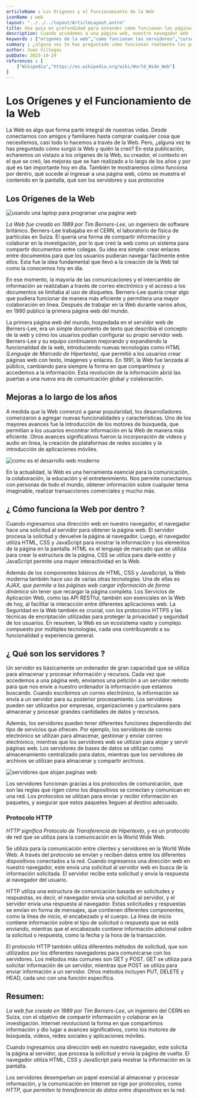 ```yaml
---
articleName : Los Orígenes y el Funcionamiento de la Web
iconName : web
layout: "../../../layout/ArticleLayout.astro"
title: Una guía en profundidad para entender cómo funcionan las páginas web | ILoveJS
description: Cuando accedemos a una página web, nuestro navegador web (por ejemplo, Chrome, Firefox o Safari) se conecta al servidor alojado en la dirección de la página que estamos intentando acceder y solicita la descarga del documento HTML, CSS y JavaScript. Una vez que el servidor recibe esta petición, envía el documento completo al navegador. El navegador entonces analiza el documento y lo representa visualmente en la pantalla del usuario.
keywords : ["origenes de la web","como funcionan los servidores","curso de desarrollo web","quien creo la web","protocolos de transferencia","javascript","codigo web","desarrollo web","programacion web","historia de la web","html","css","javascript","funcionamiento de la web","como funciona internet"]
summary : ¿alguna vez te has preguntado cómo funcionan realmente las páginas web? En este articulo te hablaré sobre el funcionamiento de las páginas web y sus orígenes.
author: Juan Villegas
pubDate: 2023-10-29
references : [
    ["Wikipedia","https://es.wikipedia.org/wiki/World_Wide_Web"]
]
---
```


# Los Orígenes y el Funcionamiento de la Web

La Web es algo que forma parte integral de nuestras vidas. Desde conectarnos con amigos y familiares hasta comprar cualquier cosa que necesitemos, casi todo lo hacemos a través de la Web. Pero, ¿alguna vez te has preguntado cómo surgió la Web y quién la creó? En esta publicación, echaremos un vistazo a los orígenes de la Web, su creador, el contexto en el que se creó, las mejoras que se han realizado a lo largo de los años y por qué es tan importante hoy en día. También te mostraremos cómo funciona por dentro, qué sucede al ingresar a una página web, cómo se muestra el contenido en la pantalla, qué son los servidores y sus protocolos

## Los Orígenes de la Web

![usando una laptop para programar una pagina web](https://images.pexels.com/photos/5483077/pexels-photo-5483077.jpeg?auto=compress&cs=tinysrgb&w=1260&h=750&dpr=2)

*La Web fue creada en 1989 por Tim Berners-Lee*, un ingeniero de software británico. Berners-Lee trabajaba en el CERN, el laboratorio de física de partículas en Suiza. Él quería una forma de compartir información y colaborar en la investigación, por lo que creó la web como un sistema para compartir documentos entre colegas. Su idea era simple: crear enlaces entre documentos para que los usuarios pudieran navegar fácilmente entre ellos. Esta fue la idea fundamental que llevó a la creación de la Web tal como la conocemos hoy en día.


En ese momento, la mayoría de las comunicaciones y el intercambio de información se realizaban a través de correo electrónico y el acceso a los documentos se limitaba al uso de disquetes. Berners-Lee quería crear algo que pudiera funcionar de manera más eficiente y permitiera una mayor colaboración en línea. Después de trabajar en la Web durante varios años, en 1990 publicó la primera página web del mundo.

La primera página web del mundo, hospedada en el servidor web de Berners-Lee, era un simple documento de texto que describía el concepto de la web y cómo los usuarios podían configurar su propio servidor web. Berners-Lee y su equipo continuaron mejorando y expandiendo la funcionalidad de la web, introduciendo nuevas tecnologías como *HTML (Lenguaje de Marcado de Hipertexto)*, que permitió a los usuarios crear páginas web con texto, imágenes y enlaces. En 1991, la Web fue lanzada al público, cambiando para siempre la forma en que compartimos y accedemos a la información. Esta revolución de la información abrió las puertas a una nueva era de comunicación global y colaboración.

## Mejoras a lo largo de los años

A medida que la Web comenzó a ganar popularidad, los desarrolladores comenzaron a agregar nuevas funcionalidades y características. Uno de los mayores avances fue la introducción de los motores de búsqueda, que permitían a los usuarios encontrar información en la Web de manera más eficiente. Otros avances significativos fueron la incorporación de videos y audio en línea, la creación de plataformas de redes sociales y la introducción de aplicaciones móviles.

![como es el desarrollo web moderno](https://images.pexels.com/photos/577585/pexels-photo-577585.jpeg?auto=compress&cs=tinysrgb&w=1260&h=750&dpr=2)

En la actualidad, la Web es una herramienta esencial para la comunicación, la colaboración, la educación y el entretenimiento. Nos permite conectarnos con personas de todo el mundo, obtener información sobre cualquier tema imaginable, realizar transacciones comerciales y mucho más.

## ¿ Cómo funciona la Web por dentro ?

Cuando ingresamos una dirección web en nuestro navegador, el navegador hace una solicitud al servidor para obtener la página web. El servidor procesa la solicitud y devuelve la página al navegador. Luego, el navegador utiliza HTML, CSS y JavaScript para mostrar la información y los elementos de la página en la pantalla. HTML es el lenguaje de marcado que se utiliza para crear la estructura de la página, CSS se utiliza para darle estilo y JavaScript permite una mayor interactividad en la Web.

Además de los componentes básicos de HTML, CSS y JavaScript, la Web moderna también hace uso de varias otras tecnologías. Una de ellas es *AJAX, que permite a las páginas web cargar información de forma dinámica* sin tener que recargar la página completa. Los Servicios de Aplicación Web, como las API RESTful, también son esenciales en la Web de hoy, al facilitar la interacción entre diferentes aplicaciones web. La Seguridad en la Web también es crucial, con los protocolos HTTPS y las técnicas de encriptación utilizadas para proteger la privacidad y seguridad de los usuarios. En resumen, la Web es un ecosistema vasto y complejo compuesto por múltiples tecnologías, cada una contribuyendo a su funcionalidad y experiencia general.

## ¿ Qué son los servidores ?

Un servidor es básicamente un ordenador de gran capacidad que se utiliza para almacenar y procesar información y recursos. Cada vez que accedemos a una página web, enviamos una petición a un servidor remoto para que nos envíe a nuestro ordenador la información que estamos buscando. Cuando escribimos un correo electrónico, la información se envía a un servidor para su posterior procesamiento. Los servidores pueden ser utilizados por empresas, organizaciones y particulares para almacenar y procesar grandes cantidades de datos y recursos.

Además, los servidores pueden tener diferentes funciones dependiendo del tipo de servicios que ofrecen. Por ejemplo, los servidores de correo electrónico se utilizan para almacenar, gestionar y enviar correo electrónico, mientras que los servidores web se utilizan para alojar y servir páginas web. Los servidores de bases de datos se utilizan como almacenamiento centralizado para datos, mientras que los servidores de archivos se utilizan para almacenar y compartir archivos.

![servidores que alojan paginas web](https://images.pexels.com/photos/325229/pexels-photo-325229.jpeg?auto=compress&cs=tinysrgb&w=1260&h=750&dpr=2)

Los servidores funcionan gracias a los protocolos de comunicación, que son las reglas que rigen cómo los dispositivos se conectan y comunican en una red. Los protocolos se utilizan para enviar y recibir información en paquetes, y asegurar que estos paquetes lleguen al destino adecuado.

### Protocolo HTTP

*HTTP significa Protocolo de Transferencia de Hipertexto*, y es un protocolo de red que se utiliza para la comunicación en la World Wide Web.

Se utiliza para la comunicación entre clientes y servidores en la World Wide Web. A través del protocolo se envían y reciben datos entre los diferentes dispositivos conectados a la red. Cuando ingresamos una dirección web en nuestro navegador, este envía una solicitud al servidor web en busca de la información solicitada. El servidor recibe esta solicitud y envía la respuesta al navegador del usuario.

HTTP utiliza una estructura de comunicación basada en solicitudes y respuestas, es decir, el navegador envía una solicitud al servidor, y el servidor envía una respuesta al navegador. Estas solicitudes y respuestas se envían en forma de mensajes, que contienen diferentes componentes, como la línea de inicio, el encabezado y el cuerpo. La línea de inicio contiene información sobre el tipo de solicitud o respuesta que se está enviando, mientras que el encabezado contiene información adicional sobre la solicitud o respuesta, como la fecha y la hora de la transacción.

El protocolo HTTP también utiliza diferentes métodos de solicitud, que son utilizados por los diferentes navegadores para comunicarse con los servidores. Los métodos más comunes son GET y POST. GET se utiliza para solicitar información de un servidor, mientras que POST se utiliza para enviar información a un servidor. Otros métodos incluyen PUT, DELETE y HEAD, cada uno con una función específica.

## Resumen:

*La web fue creada en 1989 por Tim Berners-Lee*, un ingeniero del CERN en Suiza, con el objetivo de compartir información y colaborar en la investigación. Internet revolucionó la forma en que compartimos información y dio lugar a avances significativos, como los motores de búsqueda, videos, redes sociales y aplicaciones móviles.

Cuando ingresamos una dirección web en nuestro navegador, este solicita la página al servidor, que procesa la solicitud y envía la página de vuelta. El navegador utiliza HTML, CSS y JavaScript para mostrar la información en la pantalla.

Los servidores desempeñan un papel esencial al almacenar y procesar información, y la comunicación en Internet se rige por protocolos, como *HTTP, que permiten la transferencia de datos entre dispositivos* en la red.